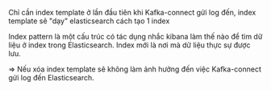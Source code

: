 Chỉ cần index template ở lần đầu tiên khi Kafka-connect gửi log đến, index template sẽ "dạy" elasticsearch cách tạo 1 index

Index pattern là một cấu trúc có tác dụng nhắc kibana làm thế nào để tìm dữ liệu ở index trong Elasticsearch. Index mới là nơi mà dữ liệu thực sự được lưu. 

=> Nếu xóa index template sẽ không làm ảnh hưởng đến việc Kafka-connect gửi log đến Elasticsearch.